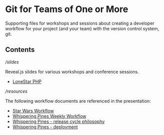 Git for Teams of One or More
=====================

Supporting files for workshops and sessions about creating a
developer workflow for your project (and your team) with the
version control system, git.

## Contents

*/slides*

Reveal.js slides for various workshops and conference sessions.

- [LoneStar PHP](slides/session-lonestarphp-strategy.md)

*/resources*

The following workflow documents are referenced in the presentation:

- [Star Wars Workflow](resources/workflow-sample-starwars.md)
- [Whispering Pines Weekly Workflow](resources/workflow-sample-whisperingpines-code.md)
- [Whispering Pines - release cycle philosophy](resources/workflow-sample-whisperingpines-releasecycle.md)
- [Whispering Pines - deployment](resources/workflow-sample-whisperingpines-deployment.md)
